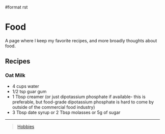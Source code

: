\#format rst

Food
====

A page where I keep my favorite recipes, and more broadly thoughts about food.

Recipes
-------

### Oat Milk

-   4 cups water
-   1/2 tsp guar gum
-   1 Tbsp creamer (or just dipotassium phosphate if available- this is preferable, but food-grade dipotassium phosphate is hard to come by outside of the commercial food industry)
-   3 Tbsp date syrup or 2 Tbsp molasses or 5g of sugar

* * * * *

> [Hobbies](../Hobbies)
